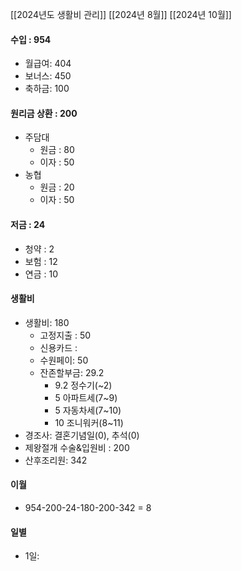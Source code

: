 [[2024년도 생활비 관리]]
[[2024년 8월]]
[[2024년 10월]]

#### 수입 : 954
- 월급여: 404
- 보너스: 450
- 축하금: 100

#### 원리금 상환 : 200
- 주담대 
	- 원금 : 80
	- 이자 : 50
- 농협 
	- 원금 : 20
	- 이자 : 50

#### 저금 : 24
- 청약 : 2
- 보험 : 12
- 연금 : 10

#### 생활비
- 생활비: 180
	- 고정지출 : 50
	- 신용카드 : 
	- 수원페이: 50
	- 잔존할부금: 29.2
		- 9.2 정수기(~2)
		- 5 아파트세(7~9)
		- 5 자동차세(7~10)
		- 10 조니워커(8~11)
- 경조사: 결혼기념일(0), 추석(0)
- 제왕절개 수술&입원비 : 200
- 산후조리원: 342

#### 이월
- 954-200-24-180-200-342 = 8

#### 일별
- 1일: 
